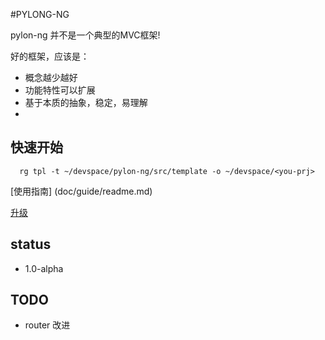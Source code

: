 #PYLONG-NG

pylon-ng 并不是一个典型的MVC框架!

好的框架，应该是：

* 概念越少越好
* 功能特性可以扩展
* 基于本质的抽象，稳定，易理解
* 

## 快速开始
```
  rg tpl -t ~/devspace/pylon-ng/src/template -o ~/devspace/<you-prj>
```

[使用指南] (doc/guide/readme.md)


[ 升级 ](https://github.com/xcodecraft/pylon-ng/blob/master/doc/guide/pylon_upgrade.md)

## status
* 1.0-alpha

## TODO

* router 改进
